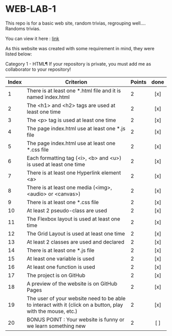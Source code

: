 # WEB-LAB-1

This repo is for a basic web site, random trivias, regrouping well.... Randoms trivias.

You can view it here : [link](https://kumo-chan.github.io/WEB-LAB-1/)

As this website was created with some requirement in mind, they were listed below:

Category 1 - HTML¶
If your repository is private, you must add me as collaborator to your repository!

| Index | Criterion                                                                                                   | Points | done |
|-------|-------------------------------------------------------------------------------------------------------------|--------|:----:|
| 1     | There is at least one *.html file and it is named ìndex.html                                                | 2      | [x]  |
| 2     | The \<h1> and \<h2> tags are used at least one time                                                         | 2      | [x]  |
| 3     | The \<p> tag is used at least one time                                                                      | 2      | [x]  |
| 4     | The page index.html use at least one *.js file                                                              | 2      | [x]  |
| 5     | The page index.html use at least one *.css file                                                             | 2      | [x]  |
| 6     | Each formatting tag (\<i>, \<b> and \<u>) is used at least one time                                         | 2      | [x]  |
| 7     | There is at least one Hyperlink element \<a>                                                                | 2      | [x]  |
| 8     | There is at least one media (\<img>, \<audio> or \<canvas>)                                                 | 2      | [x]  |
| 9     | There is at least one *.css file                                                                            | 2      | [x]  |
| 10    | At least 2 pseudo-class are used                                                                            | 2      | [x]  |
| 11    | The Flexbox layout is used at least one time                                                                | 2      | [x]  |
| 12    | The Grid Layout is used at least one time                                                                   | 2      | [x]  |
| 13    | At least 2 classes are used and declared                                                                    | 2      | [x]  |
| 14    | There is at least one *.js file                                                                             | 2      | [x]  |
| 15    | At least one variable is used                                                                               | 2      | [x]  |
| 16    | At least one function is used                                                                               | 2      | [x]  |
| 17    | The project is on GitHub                                                                                    | 2      | [x]  |
| 18    | A preview of the website is on GitHub Pages                                                                 | 2      | [x]  |
| 19    | The user of your website need to be able to interact with it (click on a button, play with the mouse, etc.) | 2      | [x]  |
| 20    | BONUS POINT : Your website is funny or we learn something new                                               | 2      | [ ]  |
